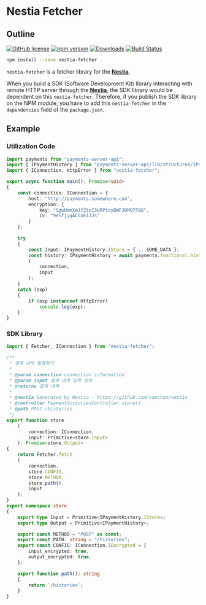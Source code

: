 # Nestia Fetcher
## Outline
[![GitHub license](https://img.shields.io/badge/license-MIT-blue.svg)](https://github.com/samchon/nestia-fetcher/blob/master/LICENSE)
[![npm version](https://badge.fury.io/js/nestia-fetcher.svg)](https://www.npmjs.com/package/nestia-fetcher)
[![Downloads](https://img.shields.io/npm/dm/nestia-fetcher.svg)](https://www.npmjs.com/package/nestia-fetcher)
[![Build Status](https://github.com/samchon/nestia-fetcher/workflows/build/badge.svg)](https://github.com/samchon/nestia-fetcher/actions?query=workflow%3Abuild)

```bash
npm install --save nestia-fetcher
```

`nestia-fetcher` is a fetcher library for the [**Nestia**](https://github.com/samchon/nestia).

When you build a SDK (Software Development Kit) library interacting with remote HTTP server through the [**Nestia**](https://github.com/samchon/nestia), the SDK library would be dependent on this `nestia-fetcher`. Therefore, if you publish the SDK library on the NPM module, you have to add this `nestia-fetcher` in the `dependencies` field of the `package.json`.




## Example
### Utilization Code
```typescript
import payments from "payments-server-api";
import { IPaymentHistory } from "payments-server-api/lib/structures/IPaymentHistory";
import { IConnection, HttpError } from "nestia-fetcher";

export async function main(): Promise<void>
{
    const connection: IConnection = {
        host: "http://payments.somewhere.com",
        encryption: {
            key: "SqwHmmXm1fZteI3URPtoyBWFJDMQ7FBQ",
            iv: "9eSfjygAClnE1JJs"
        }
    };

    try
    {
        const input: IPaymentHistory.IStore = { ...SOME_DATA };
        const history: IPaymentHistory = await payments.functional.histories.store
        (
            connection,
            input
        );
    }
    catch (exp)
    {
        if (exp instanceof HttpError)
            console.log(exp);
    }
}
```

### SDK Library
```typescript
import { Fetcher, IConnection } from "nestia-fetcher";

/**
 * 결제 내역 발행하기.
 * 
 * @param connection connection information
 * @param input 결제 내역 입력 정보
 * @returns 결제 내역
 * 
 * @nestia Generated by Nestia - https://github.com/samchon/nestia
 * @controller PaymentHistoriesController.store()
 * @path POST /histories
 */
export function store
    (
        connection: IConnection,
        input: Primitive<store.Input>
    ): Promise<store.Output>
{
    return Fetcher.fetch
    (
        connection,
        store.CONFIG,
        store.METHOD,
        store.path(),
        input
    );
}
export namespace store
{
    export type Input = Primitive<IPaymentHistory.IStore>;
    export type Output = Primitive<IPaymentHistory>;

    export const METHOD = "POST" as const;
    export const PATH: string = "/histories";
    export const CONFIG: IConnection.IEncrypted = {
        input_encrypted: true,
        output_encrypted: true,
    };

    export function path(): string
    {
        return `/histories`;
    }
}
```